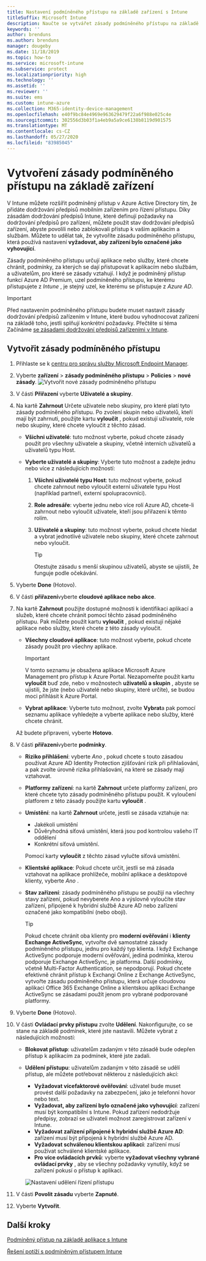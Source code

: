 ```yaml
---
title: Nastavení podmíněného přístupu na základě zařízení s Intune
titleSuffix: Microsoft Intune
description: Naučte se vytvářet zásady podmíněného přístupu na základě zařízení, které jsou založené na Microsoft Intune dodržování předpisů zařízením a správu mobilních aplikací.
keywords: ''
author: brenduns
ms.author: brenduns
manager: dougeby
ms.date: 11/18/2019
ms.topic: how-to
ms.service: microsoft-intune
ms.subservice: protect
ms.localizationpriority: high
ms.technology: ''
ms.assetid: ''
ms.reviewer: ''
ms.suite: ems
ms.custom: intune-azure
ms.collection: M365-identity-device-management
ms.openlocfilehash: e40f9bc84e4969e963629479f22a6f988e025c4e
ms.sourcegitcommit: 302556d3b03f1a4eb9a5a9ce6138b8119d901575
ms.translationtype: MT
ms.contentlocale: cs-CZ
ms.lasthandoff: 05/27/2020
ms.locfileid: "83985045"
---
```

# <a name="create-a-device-based-conditional-access-policy"></a>Vytvoření zásady podmíněného přístupu na základě zařízení

V Intune můžete rozšířit podmíněný přístup v Azure Active Directory tím, že přidáte dodržování předpisů mobilním zařízením pro řízení přístupu. Díky zásadám dodržování předpisů Intune, které definují požadavky na dodržování předpisů pro zařízení, můžete použít stav dodržování předpisů zařízení, abyste povolili nebo zablokovali přístup k vašim aplikacím a službám. Můžete to udělat tak, že vytvoříte zásadu podmíněného přístupu, která používá nastavení **vyžadovat, aby zařízení bylo označené jako vyhovující**.

Zásady podmíněného přístupu určují aplikace nebo služby, které chcete chránit, podmínky, za kterých se dají přistupovat k aplikacím nebo službám, a uživatelům, pro které se zásady vztahují. I když je podmíněný přístup funkcí Azure AD Premium, uzel podmíněného přístupu, ke kterému přistupujete z *Intune* , je stejný uzel, ke kterému se přistupuje z *Azure AD*.

> [!IMPORTANT]
> Před nastavením podmíněného přístupu budete muset nastavit zásady dodržování předpisů zařízením v Intune, které budou vyhodnocovat zařízení na základě toho, jestli splňují konkrétní požadavky. Přečtěte si téma Začínáme [se zásadami dodržování předpisů zařízeními v Intune](device-compliance-get-started.md).

## <a name="create-conditional-access-policy"></a>Vytvořit zásady podmíněného přístupu

1. Přihlaste se k [centru pro správu služby Microsoft Endpoint Manager](https://go.microsoft.com/fwlink/?linkid=2109431).

2. Vyberte **zařízení**  >  **zásady podmíněného přístupu**  >  **Policies**  >  **nové zásady**.
  ![Vytvořit nové zásady podmíněného přístupu](./media/create-conditional-access-intune/create-ca.png)

3. V části **Přiřazení** vyberte **Uživatelé a skupiny**.

4. Na kartě **Zahrnout** Určete uživatele nebo skupiny, pro které platí tyto zásady podmíněného přístupu. Po zvolení skupin nebo uživatelů, kteří mají být zahrnuti, použijte kartu **vyloučit** , pokud existují uživatelé, role nebo skupiny, které chcete vyloučit z těchto zásad.

   - **Všichni uživatelé**: tuto možnost vyberte, pokud chcete zásady použít pro všechny uživatele a skupiny, včetně interních uživatelů a uživatelů typu Host.

   - **Vyberte uživatelé a skupiny**: Vyberte tuto možnost a zadejte jednu nebo více z následujících možností:
  
     1. **Všichni uživatelé typu Host**: tuto možnost vyberte, pokud chcete zahrnout nebo vyloučit externí uživatele typu Host (například partneři, externí spolupracovníci).

     2. **Role adresáře**: vyberte jednu nebo více rolí Azure AD, chcete-li zahrnout nebo vyloučit uživatele, kteří jsou přiřazeni k těmto rolím.

     3. **Uživatelé a skupiny**: tuto možnost vyberte, pokud chcete hledat a vybrat jednotlivé uživatele nebo skupiny, které chcete zahrnout nebo vyloučit.

        > [!TIP]
        > Otestujte zásadu s menší skupinou uživatelů, abyste se ujistili, že funguje podle očekávání.

5. Vyberte **Done** (Hotovo).

6. V části **přiřazení**vyberte **cloudové aplikace nebo akce**.

7. Na kartě **Zahrnout** použijte dostupné možnosti k identifikaci aplikací a služeb, které chcete chránit pomocí těchto zásad podmíněného přístupu. Pak můžete použít kartu **vyloučit** , pokud existují nějaké aplikace nebo služby, které chcete z této zásady vyloučit.

   - **Všechny cloudové aplikace**: tuto možnost vyberte, pokud chcete zásady použít pro všechny aplikace.
     > [!IMPORTANT]
     > V tomto seznamu je obsažena aplikace Microsoft Azure Management pro přístup k Azure Portal. Nezapomeňte použít kartu **vyloučit** buď zde, nebo v možnostech **uživatelů a skupin** , abyste se ujistili, že jste (nebo uživatelé nebo skupiny, které určíte), se budou moci přihlásit k Azure Portal. 

   - **Vybrat aplikace**: Vyberte tuto možnost, zvolte **Vybrat**a pak pomocí seznamu aplikace vyhledejte a vyberte aplikace nebo služby, které chcete chránit.

   Až budete připraveni, vyberte **Hotovo**.

8. V části **přiřazení**vyberte **podmínky**.

   - **Riziko přihlášení**: vyberte *Ano* , pokud chcete s touto zásadou používat Azure AD Identity Protection zjišťování rizik při přihlašování, a pak zvolte úrovně rizika přihlašování, na které se zásady mají vztahovat.

   - **Platformy zařízení**: na kartě **Zahrnout** určete platformy zařízení, pro které chcete tyto zásady podmíněného přístupu použít. K vyloučení platforem z této zásady použijte kartu **vyloučit** .

   - **Umístění**: na kartě **Zahrnout** určete, jestli se zásada vztahuje na:
     - Jakékoli umístění
     - Důvěryhodná síťová umístění, která jsou pod kontrolou vašeho IT oddělení
     - Konkrétní síťová umístění.

     Pomocí karty **vyloučit** z těchto zásad vylučte síťová umístění.

   - **Klientské aplikace**: Pokud chcete určit, jestli se má zásada vztahovat na aplikace prohlížeče, mobilní aplikace a desktopové klienty, vyberte *Ano* .

   - **Stav zařízení**: zásady podmíněného přístupu se použijí na všechny stavy zařízení, pokud nevyberete Ano a výslovně vyloučíte stav zařízení, připojené k hybridní službě Azure AD nebo zařízení označené jako kompatibilní (nebo obojí).

     > [!TIP]
     > Pokud chcete chránit oba klienty pro **moderní ověřování** i **klienty Exchange ActiveSync**, vytvořte dvě samostatné zásady podmíněného přístupu, jednu pro každý typ klienta. I když Exchange ActiveSync podporuje moderní ověřování, jediná podmínka, kterou podporuje Exchange ActiveSync, je platforma. Další podmínky, včetně Multi-Factor Authentication, se nepodporují. Pokud chcete efektivně chránit přístup k Exchangi Online z Exchange ActiveSync, vytvořte zásadu podmíněného přístupu, která určuje cloudovou aplikaci Office 365 Exchange Online a klientskou aplikaci Exchange ActiveSync se zásadami použít jenom pro vybrané podporované platformy.

9. Vyberte **Done** (Hotovo).

10. V části **Ovládací prvky přístupu** zvolte **Udělení**. Nakonfigurujte, co se stane na základě podmínek, které jste nastavili.  Můžete vybrat z následujících možností:

    - **Blokovat přístup**: uživatelům zadaným v této zásadě bude odepřen přístup k aplikacím za podmínek, které jste zadali.
    - **Udělení přístupu**: uživatelům zadaným v této zásadě se udělí přístup, ale můžete potřebovat některou z následujících akcí:
      - **Vyžadovat vícefaktorové ověřování**: uživatel bude muset provést další požadavky na zabezpečení, jako je telefonní hovor nebo text.
      - **Vyžadovat, aby zařízení bylo označené jako vyhovující**: zařízení musí být kompatibilní s Intune. Pokud zařízení nedodržuje předpisy, zobrazí se uživateli možnost zaregistrovat zařízení v Intune.
      - **Vyžadovat zařízení připojené k hybridní službě Azure AD**: zařízení musí být připojená k hybridní službě Azure AD.
      - **Vyžadovat schválenou klientskou aplikaci**: zařízení musí používat schválené klientské aplikace. 
      - **Pro více ovládacích prvků**: vyberte **vyžadovat všechny vybrané ovládací prvky** , aby se všechny požadavky vynutily, když se zařízení pokusí o přístup k aplikaci.

      ![Nastavení udělení řízení přístupu](./media/create-conditional-access-intune/create-ca-grant-access-settings.png)

11. V části **Povolit zásadu** vyberte **Zapnuté**.

12. Vyberte **Vytvořit**.

## <a name="next-steps"></a>Další kroky

[Podmíněný přístup na základě aplikace s Intune](app-based-conditional-access-intune.md)

[Řešení potíží s podmíněným přístupem Intune](https://support.microsoft.com/help/4456106)
